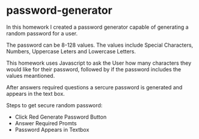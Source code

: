 # password-generator

In this homework I created a password generator capable of generating a random password for a user.

The password can be 8-128 values.  The values include Special Characters, Numbers, Uppercase Leters and Lowercase Letters.

This homework uses Javascript to ask the User how many characters they would like for their password, followed by if the password includes the values meantioned.

After answers required questions a sercure password is generated and appears in the text box.

Steps to get secure random password:
   * Click Red Generate Password Button
   * Answer Required Promts
   * Password Appears in Textbox  
